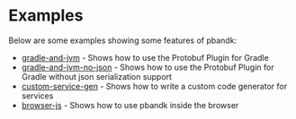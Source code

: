# Examples

Below are some examples showing some features of pbandk:

* [gradle-and-jvm](gradle-and-jvm) - Shows how to use the Protobuf Plugin for Gradle
* [gradle-and-jvm-no-json](gradle-and-jvm-no-json) - Shows how to use the Protobuf Plugin for Gradle without json serialization support
* [custom-service-gen](custom-service-gen) - Shows how to write a custom code generator for services
* [browser-js](browser-js) - Shows how to use pbandk inside the browser
